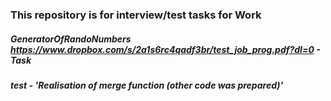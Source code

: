 ### This repository is for interview/test tasks for Work

##### GeneratorOfRandoNumbers https://www.dropbox.com/s/2a1s6rc4qadf3br/test_job_prog.pdf?dl=0   - Task
##### test - 'Realisation of merge function (other code was prepared)'
